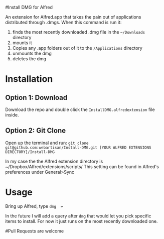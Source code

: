 #Install DMG for Alfred

An extension for Alfred.app that takes the pain out of applications distributed through .dmgs. 
When this command is run it:

1. finds the most recently downloaded .dmg file in the `~/Downloads` directory 
1. mounts it 
1. Copies any .app folders out of it to the `/Applications` directory
1. unmounts the dmg
1. deletes the dmg


# Installation

## Option 1: Download
Download the repo and double click the `InstallDMG.alfredextension` file inside.

## Option 2: Git Clone
Open up the terminal and run:
`git clone git@github.com:webartisan/Install-DMG.git [YOUR ALFRED EXTENSIONS DIRECTORY]/Install-DMG`

In my case the the Alfred extension directory is ~/Dropbox/Alfred/extensions/scripts/
This setting can be found in Alfred's preferences under General>Sync

# Usage
Bring up Alfred, type `dmg  ↩`

In the future I will add a query after `dmg` that would let you pick specific items to install. For now it just runs on the most recently downloaded one.


#Pull Requests
are welcome


